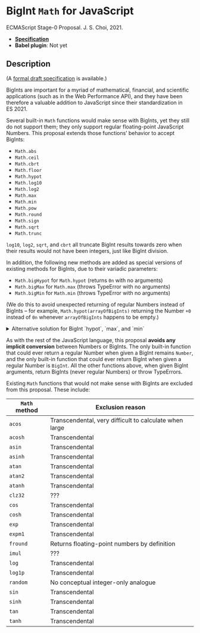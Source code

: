 # BigInt `Math` for JavaScript
ECMAScript Stage-0 Proposal. J. S. Choi, 2021.

* **[Specification][]**
* **Babel plugin**: Not yet

[specification]: http://jschoi.org/21/es-bigint-math/

## Description
(A [formal draft specification][specification] is available.)

BigInts are important for a myriad of
mathematical, financial, and scientific applications
(such as in the Web Performance API),
and they have been therefore a valuable addition to JavaScript
since their standardization in ES 2021.

Several built-in `Math` functions
would make sense with BigInts,
yet they still do not support them;
they only support regular floating-point JavaScript Numbers.
This proposal extends those functions’ behavior to accept BigInts:

* `Math.abs`
* `Math.ceil`
* `Math.cbrt`
* `Math.floor`
* `Math.hypot`
* `Math.log10`
* `Math.log2`
* `Math.max`
* `Math.min`
* `Math.pow`
* `Math.round`
* `Math.sign`
* `Math.sqrt`
* `Math.trunc`

`log10`, `log2`, `sqrt`, and `cbrt` all truncate BigInt results towards zero
when their results would not have been integers,
just like BigInt division.

In addition, the following new methods are added
as special versions of existing methods for BigInts,
due to their variadic parameters:
* `Math.bigHypot` for `Math.hypot` (returns `0n` with no arguments)
* `Math.bigMax` for `Math.max` (throws TypeError with no arguments)
* `Math.bigMin` for `Math.min` (throws TypeError with no arguments)

(We do this to avoid unexpected returning of regular Numbers instead of BigInts –
for example, `Math.hypot(arrayOfBigInts)` returning the Number `+0` instead of `0n`
whenever `arrayOfBigInts` happens to be empty.)

<details>
<summary>Alternative solution for BigInt `hypot`, `max`, and `min`</summary>

Alternatively, instead of adding `Math.bigHypot`, `Math.bigMax`, and `Math.min`,
we could the add `hypot`, `max`, and `min` methods to `BigInt` (and to `Number` too).
See [issue #3](https://github.com/js-choi/proposal-bigint-math/issues/3).

</details>

As with the rest of the JavaScript language,
this proposal **avoids any implicit conversion** between Numbers or BigInts.
The only built-in function that could ever
return a regular Number when given a BigInt remains `Number`,
and the only built-in function that could ever
return BigInt when given a regular Number is `BigInt`.
All the other functions above, when given BigInt arguments,
return BigInts (never regular Numbers) or throw TypeErrors.

Existing `Math` functions that would not make sense with BigInts
are excluded from this proposal. These include:

|`Math` method  | Exclusion reason
| ------------- | ----------------
|`acos`         | Transcendental, very difficult to calculate when large
|`acosh`        | Transcendental
|`asin`         | Transcendental
|`asinh`        | Transcendental
|`atan`         | Transcendental
|`atan2`        | Transcendental
|`atanh`        | Transcendental
|`clz32`        | ???
|`cos`          | Transcendental
|`cosh`         | Transcendental
|`exp`          | Transcendental
|`expm1`        | Transcendental
|`fround`       | Returns floating-point numbers by definition
|`imul`         | ???
|`log`          | Transcendental
|`log1p`        | Transcendental
|`random`       | No conceptual integer-only analogue
|`sin`          | Transcendental
|`sinh`         | Transcendental
|`tan`          | Transcendental
|`tanh`         | Transcendental

